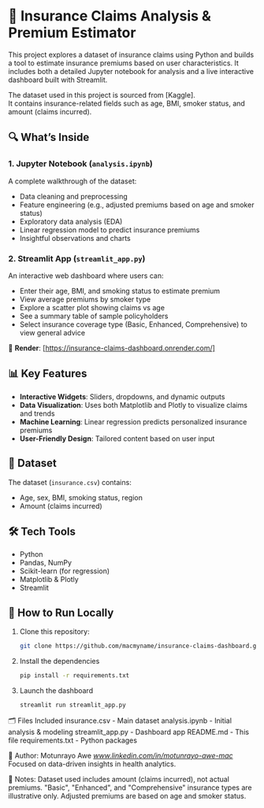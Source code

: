 # 🧾 Insurance Claims Analysis & Premium Estimator

This project explores a dataset of insurance claims using Python and builds a tool to estimate insurance premiums based on user characteristics. It includes both a detailed Jupyter notebook for analysis and a live interactive dashboard built with Streamlit.

The dataset used in this project is sourced from [Kaggle].  
It contains insurance-related fields such as age, BMI, smoker status, and amount (claims incurred).  

## 🔍 What’s Inside

### 1. Jupyter Notebook (`analysis.ipynb`)
A complete walkthrough of the dataset:
- Data cleaning and preprocessing
- Feature engineering (e.g., adjusted premiums based on age and smoker status)
- Exploratory data analysis (EDA)
- Linear regression model to predict insurance premiums
- Insightful observations and charts

### 2. Streamlit App (`streamlit_app.py`)
An interactive web dashboard where users can:
- Enter their age, BMI, and smoking status to estimate premium
- View average premiums by smoker type
- Explore a scatter plot showing claims vs age
- See a summary table of sample policyholders
- Select insurance coverage type (Basic, Enhanced, Comprehensive) to view general advice

📍 **Render**: [https://insurance-claims-dashboard.onrender.com/]

## 📊 Key Features

- **Interactive Widgets**: Sliders, dropdowns, and dynamic outputs
- **Data Visualization**: Uses both Matplotlib and Plotly to visualize claims and trends
- **Machine Learning**: Linear regression predicts personalized insurance premiums
- **User-Friendly Design**: Tailored content based on user input

## 💾 Dataset
The dataset (`insurance.csv`) contains:
- Age, sex, BMI, smoking status, region
- Amount (claims incurred)

## 🛠️ Tech Tools
- Python
- Pandas, NumPy
- Scikit-learn (for regression)
- Matplotlib & Plotly
- Streamlit

## 🚀 How to Run Locally

1. Clone this repository:
   ```bash
   git clone https://github.com/macmyname/insurance-claims-dashboard.git
   
2. Install the dependencies
   ```bash
   pip install -r requirements.txt

3. Launch the dashboard
   ```bash
   streamlit run streamlit_app.py

🗂️ Files Included
insurance.csv - Main dataset
analysis.ipynb - Initial analysis & modeling
streamlit_app.py - Dashboard app
README.md - This file
requirements.txt - Python packages

👤 Author:
Motunrayo Awe
_www.linkedin.com/in/motunrayo-awe-mac_
Focused on data-driven insights in health analytics.

📝 Notes:
Dataset used includes amount (claims incurred), not actual premiums.
"Basic", "Enhanced", and "Comprehensive" insurance types are illustrative only.
Adjusted premiums are based on age and smoker status.
